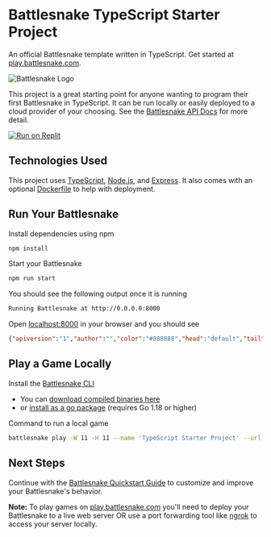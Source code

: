 # Battlesnake TypeScript Starter Project

An official Battlesnake template written in TypeScript. Get started at [play.battlesnake.com](https://play.battlesnake.com).

![Battlesnake Logo](https://media.battlesnake.com/social/StarterSnakeGitHubRepos_TypeScript.png)

This project is a great starting point for anyone wanting to program their first Battlesnake in TypeScript. It can be run locally or easily deployed to a cloud provider of your choosing. See the [Battlesnake API Docs](https://docs.battlesnake.com/api) for more detail. 

[![Run on Replit](https://repl.it/badge/github/BattlesnakeOfficial/starter-snake-typescript)](https://replit.com/@Battlesnake/starter-snake-typescript)

## Technologies Used

This project uses [TypeScript](https://www.typescriptlang.org/), [Node.js](https://nodejs.org/en/), and [Express](https://expressjs.com/). It also comes with an optional [Dockerfile](https://docs.docker.com/engine/reference/builder/) to help with deployment.

## Run Your Battlesnake

Install dependencies using npm

```sh
npm install
```

Start your Battlesnake

```sh
npm run start
```

You should see the following output once it is running

```sh
Running Battlesnake at http://0.0.0.0:8000
```

Open [localhost:8000](http://localhost:8000) in your browser and you should see

```json
{"apiversion":"1","author":"","color":"#888888","head":"default","tail":"default"}
```

## Play a Game Locally

Install the [Battlesnake CLI](https://github.com/BattlesnakeOfficial/rules/tree/main/cli)
* You can [download compiled binaries here](https://github.com/BattlesnakeOfficial/rules/releases)
* or [install as a go package](https://github.com/BattlesnakeOfficial/rules/tree/main/cli#installation) (requires Go 1.18 or higher)

Command to run a local game

```sh
battlesnake play -W 11 -H 11 --name 'TypeScript Starter Project' --url http://localhost:8000 -g solo --browser
```

## Next Steps

Continue with the [Battlesnake Quickstart Guide](https://docs.battlesnake.com/quickstart) to customize and improve your Battlesnake's behavior.

**Note:** To play games on [play.battlesnake.com](https://play.battlesnake.com) you'll need to deploy your Battlesnake to a live web server OR use a port forwarding tool like [ngrok](https://ngrok.com/) to access your server locally.
